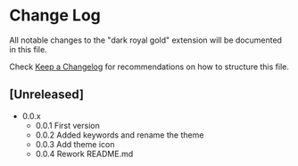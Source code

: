 # Change Log

All notable changes to the "dark royal gold" extension will be documented in this file.

Check [Keep a Changelog](http://keepachangelog.com/) for recommendations on how to structure this file.

## [Unreleased]

- 0.0.x
    - 0.0.1 First version
    - 0.0.2 Added keywords and rename the theme
    - 0.0.3 Add theme icon
    - 0.0.4 Rework README.md
